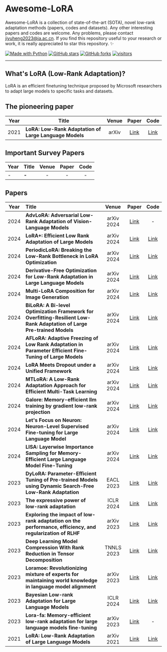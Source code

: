 # Awesome-LoRA
[python-img]: https://img.shields.io/github/languages/top/yuheng2000/Awesome-LoRA?color=lightgrey
[stars-img]: https://img.shields.io/github/stars/yuheng2000/Awesome-LoRA?color=yellow
[stars-url]: https://github.com/yuheng2000/Awesome-LoRA/stargazers
[fork-img]: https://img.shields.io/github/forks/yuheng2000/Awesome-LoRA?color=lightblue&label=fork
[fork-url]: https://github.com/yuheng2000/Awesome-LoRA/network/members
[visitors-img]: https://badges.pufler.dev/visits/yuheng2000/Awesome-LoRA
[adgc-url]: https://github.com/yuheng2000/Awesome-LoRA



Awesome-LoRA is a collection of state-of-the-art (SOTA), novel low-rank adaptation methods (papers, codes and datasets). Any other interesting papers and codes are welcome. Any problems, please contact jiyuheng2023@ia.ac.cn. If you find this repository useful to your research or work, it is really appreciated to star this repository. :sparkles: 

[![Made with Python][python-img]][adgc-url]
[![GitHub stars][stars-img]][stars-url]
[![GitHub forks][fork-img]][fork-url]
[![visitors][visitors-img]][adgc-url]

--------------

## What's LoRA (Low-Rank Adaptation)?

LoRA is an efficient finetuning technique proposed by Microsoft researchers to adapt large models to specific tasks and datasets.

## The pioneering paper

| Year | Title                                                        |    Venue    |                            Paper                             | Code |
| ---- | ------------------------------------------------------------ | :---------: | :----------------------------------------------------------: | :--: |
| 2021 | **LoRA: Low-Rank Adaptation of Large Language Models** |    arXiv   | [Link](https://arxiv.org/abs/2106.09685) |  [Link](https://github.com/microsoft/LoRA) |

## Important Survey Papers

| Year | Title                                                        |    Venue    |                            Paper                             | Code |
| ---- | ------------------------------------------------------------ | :---------: | :----------------------------------------------------------: | :--: |
| - | **-** |    -   | - |  - |



## Papers

| Year | Title                                                        | **Venue** |                            Paper                             |                             Code                             |
| :--: | :----------------------------------------------------------- | :-------: | :----------------------------------------------------------: | :----------------------------------------------------------: |
| 2024 | **AdvLoRA: Adversarial Low-Rank Adaptation of Vision-Language Models** |    arXiv 2024   | [Link](https://arxiv.org/pdf/2404.13425) |  - |
| 2024 | **LoRA+: Efficient Low Rank Adaptation of Large Models** |    arXiv 2024   | [Link]() |  [Link]() |
| 2024 | **PeriodicLoRA: Breaking the Low-Rank Bottleneck in LoRA Optimization** |    arXiv 2024   | [Link]() |  [Link]() |
| 2024 | **Derivative-Free Optimization for Low-Rank Adaptation in Large Language Models** |    arXiv 2024   | [Link]() |  [Link]() |
| 2024 | **Multi-LoRA Composition for Image Generation** |    arXiv 2024   | [Link]() |  [Link]() |
| 2024 | **BiLoRA: A Bi-level Optimization Framework for Overfitting-Resilient Low-Rank Adaptation of Large Pre-trained Models** |    arXiv 2024   | [Link]() |  [Link]() |
| 2024 | **AFLoRA: Adaptive Freezing of Low Rank Adaptation in Parameter Efficient Fine-Tuning of Large Models** |    arXiv 2024   | [Link]() |  [Link]() |
| 2024 | **LoRA Meets Dropout under a Unified Framework** |    arXiv 2024   | [Link]() |  [Link]() |
| 2024 | **MTLoRA: A Low-Rank Adaptation Approach for Efficient Multi-Task Learning** |    arXiv 2024   | [Link]() |  [Link]() |
| 2024 | **Galore: Memory-efficient llm training by gradient low-rank projection** |    arXiv 2024   | [Link]() |  [Link]() |
| 2024 | **Let's Focus on Neuron: Neuron-Level Supervised Fine-tuning for Large Language Model** |    arXiv 2024   | [Link]() |  [Link]() |
| 2024 | **LISA: Layerwise Importance Sampling for Memory-Efficient Large Language Model Fine-Tuning** |    arXiv 2024   | [Link]() |  [Link]() |
| 2023 | **DyLoRA: Parameter-Efficient Tuning of Pre-trained Models using Dynamic Search-Free Low-Rank Adaptation** |    EACL 2023   | [Link](https://arxiv.org/pdf/2404.13425) |  [Link](https://github.com/huawei-noah/KD-NLP/tree/main/DyLoRA) |
| 2023 | **The expressive power of low-rank adaptation** |    ICLR 2024   | [Link](https://arxiv.org/abs/2310.17513) |  [Link](https://github.com/UW-Madison-Lee-Lab/Expressive_Power_of_LoRA) |
| 2023 | **Exploring the impact of low-rank adaptation on the performance, efficiency, and regularization of RLHF** |    arXiv 2023   | [Link](https://arxiv.org/abs/2309.09055) |  [Link](https://github.com/SimengSun/alpaca_farm_lora) |
| 2023 | **Deep Learning Model Compression With Rank Reduction in Tensor Decomposition** |    TNNLS 2023   | [Link]() |  [Link]() |
| 2023 | **Loramoe: Revolutionizing mixture of experts for maintaining world knowledge in language model alignment** |    arXiv 2023   | [Link]() |  [Link]() |
| 2023 | **Bayesian Low-rank Adaptation for Large Language Models** |    ICLR 2024   | [Link](https://arxiv.org/abs/2308.13111) |  [Link](https://github.com/MaximeRobeyns/bayesian_lora) |
| 2023 | **Lora-fa: Memory-efficient low-rank adaptation for large language models fine-tuning** |    arXiv 2023   | [Link](https://arxiv.org/abs/2308.03303) |  - |
| 2021 | **LoRA: Low-Rank Adaptation of Large Language Models** |    arXiv 2021   | [Link](https://arxiv.org/abs/2106.09685) |  [Link](https://github.com/microsoft/LoRA) |





